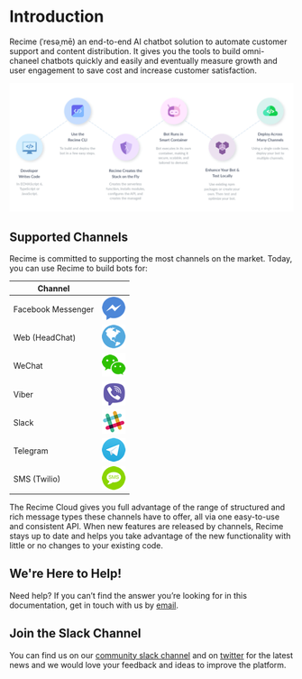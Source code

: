 # Introduction

Recime (ˈresəˌmē) an end-to-end AI chatbot solution to automate customer support and content distribution. It gives you the tools to build omni-chaneel chatbots quickly and easily and eventually measure growth and user engagement to save cost and increase customer satisfaction.

![](platform.png)

## Supported Channels

Recime is committed to supporting the most channels on the market. Today, you can use Recime to build bots for:

| Channel||
| ---- | ---- |
| Facebook Messenger |![](messenger.png) |
| Web (HeadChat) | ![](website.png)|
|WeChat|![](wechat.png)|
|Viber|![](viber.png)|
|Slack|![](slack.png)|
|Telegram|![](telegram.png)|
|SMS (Twilio) |![](sms.png)|


The Recime Cloud gives you full advantage of the range of structured and rich message types these channels have to offer, all via one easy-to-use and consistent API. When new features are released by channels, Recime stays up to date and helps you take advantage of the new functionality with little or no changes to your existing code.


## We're Here to Help!

Need help? If you can’t find the answer you’re looking for in this documentation, get in touch with us by [email](mailto:hello@recime.io).

## Join the Slack Channel

You can find us on our [community slack channel](https://slackpass.io/recimecommunity) and on [twitter](https://twitter.com/GetRecime) for the latest news and we would love your feedback and ideas to improve the platform.

